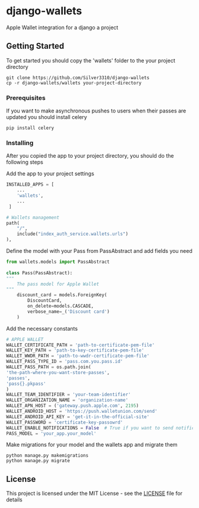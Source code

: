 
# django-wallets

Apple Wallet integration for a django a project

## Getting Started

To get started you should copy the 'wallets' folder to the your project directory

```
git clone https://github.com/Silver3310/django-wallets
cp -r django-wallets/wallets your-project-directory
```

### Prerequisites

If you want to make asynchronous pushes to users when their passes are updated you should install celery
```
pip install celery 
```

### Installing

After you copied the app to your project directory, you should do the following steps

Add the app to your project settings
```python
INSTALLED_APPS = [
	...
	'wallets',
	...
 ]
```
```python
# Wallets management
path(
    "/",
    include("index_auth_service.wallets.urls")
),
```

Define the model with your Pass from PassAbstract and add fields you need
```python
from wallets.models import PassAbstract    
  
class Pass(PassAbstract):  
"""  
	The pass model for Apple Wallet 
"""  
	discount_card = models.ForeignKey(  
		DiscountCard,  
		on_delete=models.CASCADE,  
		verbose_name=_('Discount card')  
	)
```

Add the necessary constants
```python
# APPLE WALLET
WALLET_CERTIFICATE_PATH = 'path-to-certificate-pem-file'
WALLET_KEY_PATH = 'path-to-key-certificate-pem-file'
WALLET_WWDR_PATH = 'path-to-wwdr-certificate-pem-file'
WALLET_PASS_TYPE_ID = 'pass.com.you.pass.id'
WALLET_PASS_PATH = os.path.join(
'the-path-where-you-want-store-passes',
'passes',
'pass{}.pkpass'
)
WALLET_TEAM_IDENTIFIER = 'your-team-identifier'
WALLET_ORGANIZATION_NAME = 'organization-name'
WALLET_APN_HOST = ('gateway.push.apple.com', 2195)
WALLET_ANDROID_HOST = 'https://push.walletunion.com/send'
WALLET_ANDROID_API_KEY = 'get-it-in-the-official-site'
WALLET_PASSWORD = 'certificate-key-passowrd'
WALLET_ENABLE_NOTIFICATIONS = False  # True if you want to send notifications (Celery needed for it)
PASS_MODEL = 'your_app.your_model'
```
Make migrations for your model and the wallets app and migrate them
```
python manage.py makemigrations
python manage.py migrate
```

## License

This project is licensed under the MIT License - see the [LICENSE](LICENSE) file for details
